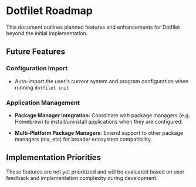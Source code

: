 # Dotfilet Roadmap

This document outlines planned features and enhancements for Dotfilet beyond the initial implementation.

## Future Features

### Configuration Import

- Auto-import the user's current system and program configuration when running `dotfilet init`

### Application Management

- **Package Manager Integration**: Coordinate with package managers (e.g. Homebrew) to install/uninstall applications when they are configured.

- **Multi-Platform Package Managers**: Extend support to other package managers (nix, etc) for broader ecosystem compatibility.

## Implementation Priorities

These features are not yet prioritized and will be evaluated based on user feedback and implementation complexity during development.
